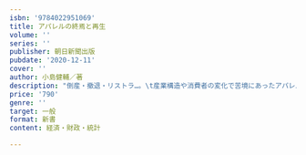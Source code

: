 ```yaml
---
isbn: '9784022951069'
title: アパレルの終焉と再生
volume: ''
series: ''
publisher: 朝日新聞出版
pubdate: '2020-12-11'
cover: ''
author: 小島健輔／著
description: "倒産・撤退・リストラ…。\t産業構造や消費者の変化で苦境にあったアパレル業界は、新型コロナが息の根を止めた。このまま消えゆくのか、それとも復活するのか。ファッション・マーケティングの重鎮が、詳細にリポートし分析する。"
price: '790'
genre: ''
target: 一般
format: 新書
content: 経済・財政・統計

---
```

